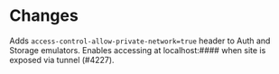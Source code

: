 # Changes

Adds `access-control-allow-private-network=true` header to Auth and Storage emulators. Enables accessing at localhost:#### when site is exposed via tunnel (#4227).
